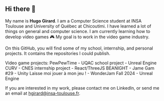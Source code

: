 ## Hi there 👋

My name is **Hugo Girard**. I am a Computer Science student at INSA Toulouse and University of Québec at Chicoutimi. I have learned a lot of things on general and computer science. I am currently learning how to develop video games :video_game: My goal is to work in the video game industry.

On this GitHub, you will find some of my school, internship, and personal projects. It contains the repositories I could publish.



Video game projects:
PewPewTime - UQAC school project - Unreal Engine
CURV - CNES internship project - React/ThreeJS
BEANIGHT - Jame Gam #29 - Unity
Laisse moi jouer à mon jeu ! - WonderJam Fall 2024 - Unreal Engine

If you are interested in my work, please contact me on LinkedIn, or send me an email at hgirard@insa-toulouse.fr.

<!--
**Hugo0207/Hugo0207** is a ✨ _special_ ✨ repository because its `README.md` (this file) appears on your GitHub profile.

Here are some ideas to get you started:

- 🔭 I’m currently working on ...
- 🌱 I’m currently learning ...
- 👯 I’m looking to collaborate on ...
- 🤔 I’m looking for help with ...
- 💬 Ask me about ...
- 📫 How to reach me: ...
- 😄 Pronouns: ...
- ⚡ Fun fact: ...
-->
